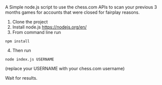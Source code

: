 A Simple node.js script to use the chess.com APIs to scan your previous 3 months games for accounts that were closed for fairplay reasons.

1. Clone the project 
2. Install node.js https://nodejs.org/en/
3. From command line run

`npm install`

4. Then run

`node index.js USERNAME`

(replace your USERNAME with your chess.com username)

Wait for results.




